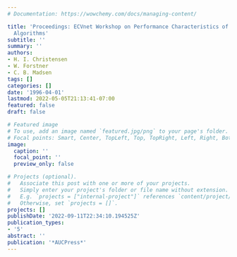 ```yaml
---
# Documentation: https://wowchemy.com/docs/managing-content/

title: 'Proceedings: ECVnet Workshop on Performance Characteristics of Computer Vision
  Algorithms'
subtitle: ''
summary: ''
authors:
- H. I. Christensen
- W. Forstner
- C. B. Madsen
tags: []
categories: []
date: '1996-04-01'
lastmod: 2022-05-05T21:13:41-07:00
featured: false
draft: false

# Featured image
# To use, add an image named `featured.jpg/png` to your page's folder.
# Focal points: Smart, Center, TopLeft, Top, TopRight, Left, Right, BottomLeft, Bottom, BottomRight.
image:
  caption: ''
  focal_point: ''
  preview_only: false

# Projects (optional).
#   Associate this post with one or more of your projects.
#   Simply enter your project's folder or file name without extension.
#   E.g. `projects = ["internal-project"]` references `content/project/deep-learning/index.md`.
#   Otherwise, set `projects = []`.
projects: []
publishDate: '2022-09-11T22:34:10.194525Z'
publication_types:
- '5'
abstract: ''
publication: '*AUCPress*'
---
```

